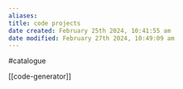 ```yaml
---
aliases: 
title: code projects
date created: February 25th 2024, 10:41:55 am
date modified: February 27th 2024, 10:49:09 am
---
```

#catalogue  

[[code-generator]]